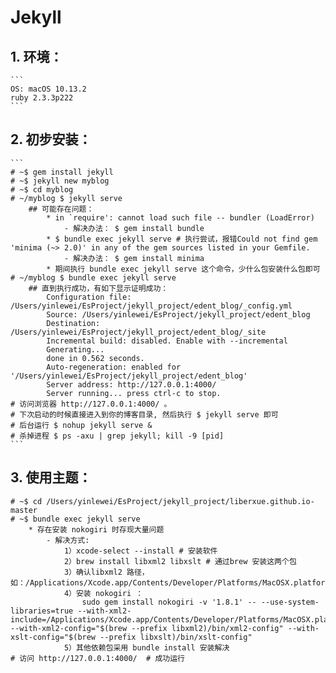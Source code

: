 #  Jekyll

## 1. 环境：
    ```
    OS: macOS 10.13.2
    ruby 2.3.3p222
    ```

## 2. 初步安装：
    ```
    # ~$ gem install jekyll
    # ~$ jekyll new myblog
    # ~$ cd myblog
    # ~/myblog $ jekyll serve
        ## 可能存在问题：
            * in `require': cannot load such file -- bundler (LoadError)
                - 解决办法： $ gem install bundle
            * $ bundle exec jekyll serve # 执行尝试，报错Could not find gem 'minima (~> 2.0)' in any of the gem sources listed in your Gemfile.
                - 解决办法： $ gem install minima
            * 期间执行 bundle exec jekyll serve 这个命令，少什么包安装什么包即可
    # ~/myblog $ bundle exec jekyll serve
        ## 直到执行成功，有如下显示证明成功：
            Configuration file: /Users/yinlewei/EsProject/jekyll_project/edent_blog/_config.yml
            Source: /Users/yinlewei/EsProject/jekyll_project/edent_blog
            Destination: /Users/yinlewei/EsProject/jekyll_project/edent_blog/_site
            Incremental build: disabled. Enable with --incremental
            Generating...
            done in 0.562 seconds.
            Auto-regeneration: enabled for '/Users/yinlewei/EsProject/jekyll_project/edent_blog'
            Server address: http://127.0.0.1:4000/
            Server running... press ctrl-c to stop.
    # 访问浏览器 http://127.0.0.1:4000/ 。
    # 下次启动的时候直接进入到你的博客目录, 然后执行 $ jekyll serve 即可
    # 后台运行 $ nohup jekyll serve &
    # 杀掉进程 $ ps -axu | grep jekyll; kill -9 [pid]
    ```

## 3. 使用主题：
    # ~$ cd /Users/yinlewei/EsProject/jekyll_project/liberxue.github.io-master
    # ~$ bundle exec jekyll serve
        * 存在安装 nokogiri 时存现大量问题
            - 解决方式:
                1）xcode-select --install # 安装软件
                2）brew install libxml2 libxslt # 通过brew 安装这两个包
                3）确认libxml2 路径，如：/Applications/Xcode.app/Contents/Developer/Platforms/MacOSX.platform/Developer/SDKs/MacOSX10.13.sdk/usr/include/libxml2
                4）安装 nokogiri ：
                    sudo gem install nokogiri -v '1.8.1' -- --use-system-libraries=true --with-xml2-include=/Applications/Xcode.app/Contents/Developer/Platforms/MacOSX.platform/Developer/SDKs/MacOSX10.13.sdk/usr/include/libxml2 --with-xml2-config="$(brew --prefix libxml2)/bin/xml2-config" --with-xslt-config="$(brew --prefix libxslt)/bin/xslt-config"
                5）其他依赖包采用 bundle install 安装解决
    # 访问 http://127.0.0.1:4000/  # 成功运行

